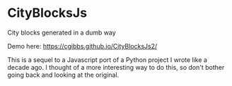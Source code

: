 # CityBlocksJs
City blocks generated in a dumb way

Demo here: https://cgibbs.github.io/CityBlocksJs2/

This is a sequel to a Javascript port of a Python project I wrote like a decade ago. I thought of a more interesting way to do this, so don't bother going back and looking at the original.